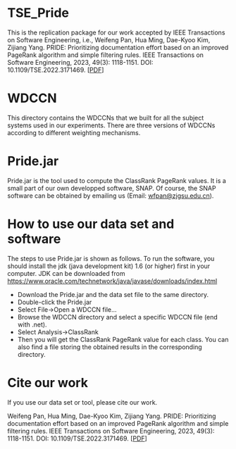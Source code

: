 # TSE_Pride
This is the replication package for our work accepted by IEEE Transactions on Software Engineering, i.e., Weifeng Pan, Hua Ming, Dae-Kyoo Kim, Zijiang Yang. PRIDE: Prioritizing documentation effort based on an improved PageRank algorithm and simple filtering rules. IEEE Transactions on Software Engineering, 2023, 49(3): 1118-1151. DOI: 10.1109/TSE.2022.3171469. [[PDF](https://ieeexplore.ieee.org/document/9765699)]

# WDCCN
This directory contains the WDCCNs that we built for all the subject systems used in our experiments. There are three versions of WDCCNs according to different weighting mechanisms.

# Pride.jar
Pride.jar is the tool used to compute the ClassRank PageRank values. It is a small part of our own developped software, SNAP. Of course, the SNAP software can be obtained by emailing us (Email: wfpan@zjgsu.edu.cn).

# How to use our data set and software
The steps to use Pride.jar is shown as follows. To run the software, you should install the jdk (java development kit) 1.6 (or higher) first in your computer. JDK can be downloaded from https://www.oracle.com/technetwork/java/javase/downloads/index.html
- Download the Pride.jar and the data set file to the same directory.
- Double-click the Pride.jar
- Select File->Open a WDCCN file...
- Browse the WDCCN directory and select a specific WDCCN file (end with .net).
- Select Analysis->ClassRank
- Then you will get the ClassRank PageRank value for each class. You can also find a file storing the obtained results in the corresponding directory.

# Cite our work
If you use our data set or tool, please cite our work.

Weifeng Pan, Hua Ming, Dae-Kyoo Kim, Zijiang Yang. PRIDE: Prioritizing documentation effort based on an improved PageRank algorithm and simple filtering rules. IEEE Transactions on Software Engineering, 2023, 49(3): 1118-1151. DOI: 10.1109/TSE.2022.3171469. [[PDF](https://ieeexplore.ieee.org/document/9765699)]
